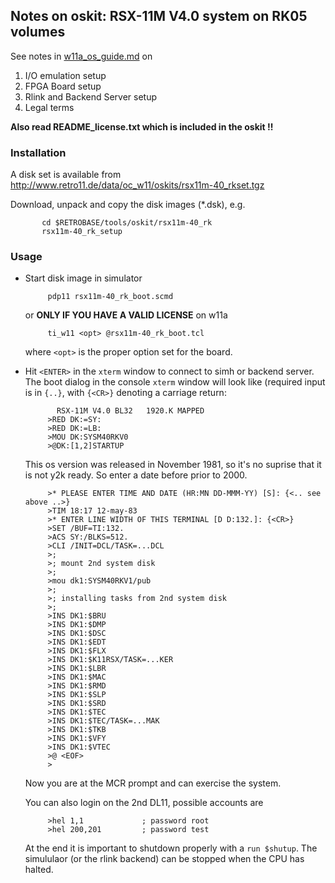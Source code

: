 ## Notes on oskit: RSX-11M V4.0 system on RK05 volumes

See notes in [w11a_os_guide.md](../../../doc/w11a_os_guide.md) on
  1. I/O emulation setup
  2. FPGA Board setup
  3. Rlink and Backend Server setup
  4. Legal terms

**Also read README_license.txt which is included in the oskit !!**

### Installation
A disk set is available from
http://www.retro11.de/data/oc_w11/oskits/rsx11m-40_rkset.tgz

Download, unpack and copy the disk images (*.dsk), e.g.
```
       cd $RETROBASE/tools/oskit/rsx11m-40_rk
       rsx11m-40_rk_setup
```

### Usage

- Start disk image in simulator
  ```
       pdp11 rsx11m-40_rk_boot.scmd
  ```

  or **ONLY IF YOU HAVE A VALID LICENSE** on w11a
  ```
       ti_w11 <opt> @rsx11m-40_rk_boot.tcl
  ```

  where `<opt>` is the proper option set for the board.

- Hit `<ENTER>` in the `xterm` window to connect to simh or backend server.
  The boot dialog in the console `xterm` window will look like
  (required input is in `{..}`, with `{<CR>}` denoting a carriage return:
  ```
         RSX-11M V4.0 BL32   1920.K MAPPED
       >RED DK:=SY:
       >RED DK:=LB:
       >MOU DK:SYSM40RKV0
       >@DK:[1,2]STARTUP
  ```

  This os version was released in November 1981, so it's no suprise
  that it is not y2k ready. So enter a date before prior to 2000.
  ```
       >* PLEASE ENTER TIME AND DATE (HR:MN DD-MMM-YY) [S]: {<.. see above ..>}
       >TIM 18:17 12-may-83
       >* ENTER LINE WIDTH OF THIS TERMINAL [D D:132.]: {<CR>}
       >SET /BUF=TI:132.
       >ACS SY:/BLKS=512.
       >CLI /INIT=DCL/TASK=...DCL
       >;
       >; mount 2nd system disk
       >;
       >mou dk1:SYSM40RKV1/pub
       >;
       >; installing tasks from 2nd system disk
       >;
       >INS DK1:$BRU
       >INS DK1:$DMP
       >INS DK1:$DSC
       >INS DK1:$EDT
       >INS DK1:$FLX
       >INS DK1:$K11RSX/TASK=...KER
       >INS DK1:$LBR
       >INS DK1:$MAC
       >INS DK1:$RMD
       >INS DK1:$SLP
       >INS DK1:$SRD
       >INS DK1:$TEC
       >INS DK1:$TEC/TASK=...MAK
       >INS DK1:$TKB
       >INS DK1:$VFY
       >INS DK1:$VTEC
       >@ <EOF>
       >
  ```

  Now you are at the MCR prompt and can exercise the system.

  You can also login on the 2nd DL11, possible accounts are
  ```
       >hel 1,1             ; password root
       >hel 200,201         ; password test
  ```

  At the end it is important to shutdown properly with a `run $shutup`.
  The simululaor (or the rlink backend) can be stopped when the
  CPU has halted.

